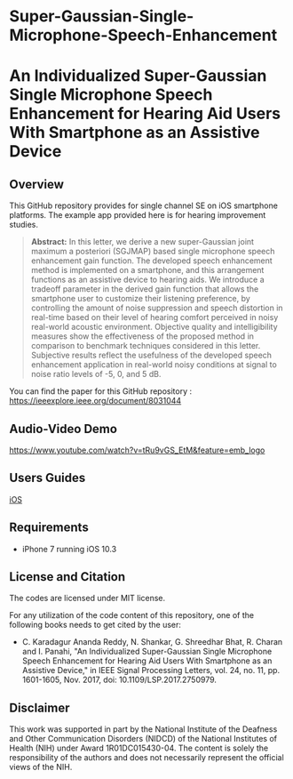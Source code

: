 # Super-Gaussian-Single-Microphone-Speech-Enhancement

# An Individualized Super-Gaussian Single Microphone Speech Enhancement for Hearing Aid Users With Smartphone as an Assistive Device

## Overview
This GitHub repository provides for single channel SE on iOS smartphone platforms. The example app provided here is for hearing improvement studies. 
> **Abstract:** In this letter, we derive a new super-Gaussian joint maximum a posteriori (SGJMAP) based single microphone speech enhancement gain function. The developed speech enhancement method is implemented on a smartphone, and this arrangement functions as an assistive device to hearing aids. We introduce a tradeoff parameter in the derived gain function that allows the smartphone user to customize their listening preference, by controlling the amount of noise suppression and speech distortion in real-time based on their level of hearing comfort perceived in noisy real-world acoustic environment. Objective quality and intelligibility measures show the effectiveness of the proposed method in comparison to benchmark techniques considered in this letter. Subjective results reflect the usefulness of the developed speech enhancement application in real-world noisy conditions at signal to noise ratio levels of -5, 0, and 5 dB.

You can find the paper for this GitHub repository : https://ieeexplore.ieee.org/document/8031044

## Audio-Video Demo

https://www.youtube.com/watch?v=tRu9vGS_EtM&feature=emb_logo

## Users Guides

[iOS](https://github.com/ssprl/Super-Gaussian-Single-Microphone-Speech-Enhancement/blob/master/UsersGuide.pdf)

## Requirements 

- iPhone 7 running iOS 10.3

## License and Citation
The codes are licensed under MIT license.

For any utilization of the code content of this repository, one of the following books needs to get cited by the user:

- C. Karadagur Ananda Reddy, N. Shankar, G. Shreedhar Bhat, R. Charan and I. Panahi, "An Individualized Super-Gaussian Single Microphone Speech Enhancement for Hearing Aid Users With Smartphone as an Assistive Device," in IEEE Signal Processing Letters, vol. 24, no. 11, pp. 1601-1605, Nov. 2017, doi: 10.1109/LSP.2017.2750979.

## Disclaimer
This work was supported in part by the National Institute of the Deafness and Other Communication Disorders (NIDCD) of the National Institutes of Health (NIH) under Award 1R01DC015430-04. The content is solely the responsibility of the authors and does not necessarily represent the official views of the NIH.

